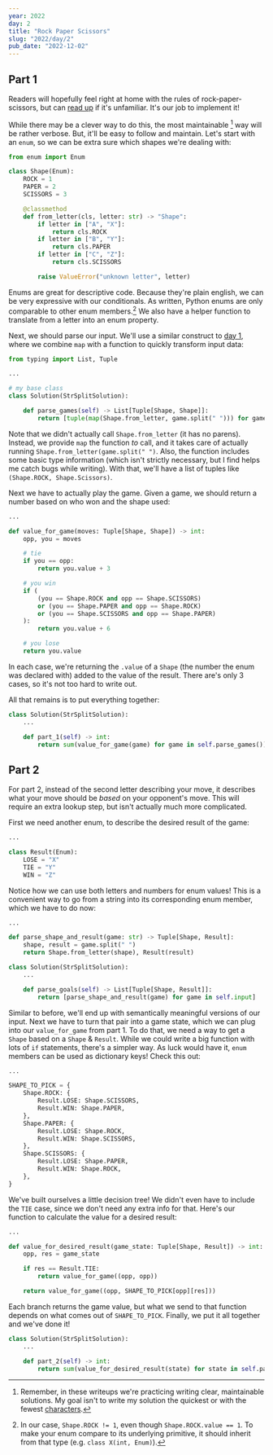 ```yaml
---
year: 2022
day: 2
title: "Rock Paper Scissors"
slug: "2022/day/2"
pub_date: "2022-12-02"
---
```


## Part 1

Readers will hopefully feel right at home with the rules of rock-paper-scissors, but can [read up](https://en.wikipedia.org/wiki/Rock_paper_scissors) if it's unfamiliar. It's our job to implement it!

While there may be a clever way to do this, the most maintainable [^1] way will be rather verbose. But, it'll be easy to follow and maintain. Let's start with an `enum`, so we can be extra sure which shapes we're dealing with:

```py
from enum import Enum

class Shape(Enum):
    ROCK = 1
    PAPER = 2
    SCISSORS = 3

    @classmethod
    def from_letter(cls, letter: str) -> "Shape":
        if letter in ["A", "X"]:
            return cls.ROCK
        if letter in ["B", "Y"]:
            return cls.PAPER
        if letter in ["C", "Z"]:
            return cls.SCISSORS

        raise ValueError("unknown letter", letter)
```

Enums are great for descriptive code. Because they're plain english, we can be very expressive with our conditionals. As written, Python enums are only comparable to other enum members.[^2] We also have a helper function to translate from a letter into an enum property.

Next, we should parse our input. We'll use a similar construct to [day 1](https://github.com/xavdid/advent-of-code/tree/main/solutions/2022/day_01), where we combine `map` with a function to quickly transform input data:

```py
from typing import List, Tuple

...

# my base class
class Solution(StrSplitSolution):

    def parse_games(self) -> List[Tuple[Shape, Shape]]:
        return [tuple(map(Shape.from_letter, game.split(" "))) for game in self.input]
```

Note that we didn't actually call `Shape.from_letter` (it has no parens). Instead, we provide `map` the function _to_ call, and it takes care of actually running `Shape.from_letter(game.split(" ")`. Also, the function includes some basic type information (which isn't strictly necessary, but I find helps me catch bugs while writing). With that, we'll have a list of tuples like `(Shape.ROCK, Shape.Scissors)`.

Next we have to actually play the game. Given a game, we should return a number based on who won and the shape used:

```py
...

def value_for_game(moves: Tuple[Shape, Shape]) -> int:
    opp, you = moves

    # tie
    if you == opp:
        return you.value + 3

    # you win
    if (
        (you == Shape.ROCK and opp == Shape.SCISSORS)
        or (you == Shape.PAPER and opp == Shape.ROCK)
        or (you == Shape.SCISSORS and opp == Shape.PAPER)
    ):
        return you.value + 6

    # you lose
    return you.value
```

In each case, we're returning the `.value` of a `Shape` (the number the enum was declared with) added to the value of the result. There are's only 3 cases, so it's not too hard to write out.

All that remains is to put everything together:

```py
class Solution(StrSplitSolution):
    ...

    def part_1(self) -> int:
        return sum(value_for_game(game) for game in self.parse_games())
```

## Part 2

For part 2, instead of the second letter describing your move, it describes what your move should be _based_ on your opponent's move. This will require an extra lookup step, but isn't actually much more complicated.

First we need another enum, to describe the desired result of the game:

```py
...

class Result(Enum):
    LOSE = "X"
    TIE = "Y"
    WIN = "Z"
```

Notice how we can use both letters and numbers for enum values! This is a convenient way to go from a string into its corresponding enum member, which we have to do now:

```py
...

def parse_shape_and_result(game: str) -> Tuple[Shape, Result]:
    shape, result = game.split(" ")
    return Shape.from_letter(shape), Result(result)

class Solution(StrSplitSolution):
    ...

    def parse_goals(self) -> List[Tuple[Shape, Result]]:
        return [parse_shape_and_result(game) for game in self.input]
```

Similar to before, we'll end up with semantically meaningful versions of our input. Next we have to turn that pair into a game state, which we can plug into our `value_for_game` from part 1. To do that, we need a way to get a `Shape` based on a `Shape` & `Result`. While we could write a big function with lots of `if` statements, there's a simpler way. As luck would have it, `enum` members can be used as dictionary keys! Check this out:

```py
...

SHAPE_TO_PICK = {
    Shape.ROCK: {
        Result.LOSE: Shape.SCISSORS,
        Result.WIN: Shape.PAPER,
    },
    Shape.PAPER: {
        Result.LOSE: Shape.ROCK,
        Result.WIN: Shape.SCISSORS,
    },
    Shape.SCISSORS: {
        Result.LOSE: Shape.PAPER,
        Result.WIN: Shape.ROCK,
    },
}
```

We've built ourselves a little decision tree! We didn't even have to include the `TIE` case, since we don't need any extra info for that. Here's our function to calculate the value for a desired result:

```py
...

def value_for_desired_result(game_state: Tuple[Shape, Result]) -> int:
    opp, res = game_state

    if res == Result.TIE:
        return value_for_game((opp, opp))

    return value_for_game((opp, SHAPE_TO_PICK[opp][res]))
```

Each branch returns the game value, but what we send to that function depends on what comes out of `SHAPE_TO_PICK`. Finally, we put it all together and we've done it!

```py
class Solution(StrSplitSolution):
    ...

    def part_2(self) -> int:
        return sum(value_for_desired_result(state) for state in self.parse_goals())
```

[^1]: Remember, in these writeups we're practicing writing clear, maintainable solutions. My goal isn't to write my solution the quickest or with the fewest [characters](https://en.wikipedia.org/wiki/Code_golf).
[^2]: In our case, `Shape.ROCK != 1`, even though `Shape.ROCK.value == 1`. To make your enum compare to its underlying primitive, it should inherit from that type (e.g. `class X(int, Enum)`).
